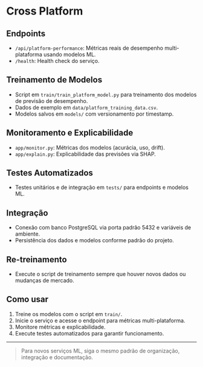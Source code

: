 # Cross Platform

## Endpoints
- `/api/platform-performance`: Métricas reais de desempenho multi-plataforma usando modelos ML.
- `/health`: Health check do serviço.

## Treinamento de Modelos
- Script em `train/train_platform_model.py` para treinamento dos modelos de previsão de desempenho.
- Dados de exemplo em `data/platform_training_data.csv`.
- Modelos salvos em `models/` com versionamento por timestamp.

## Monitoramento e Explicabilidade
- `app/monitor.py`: Métricas dos modelos (acurácia, uso, drift).
- `app/explain.py`: Explicabilidade das previsões via SHAP.

## Testes Automatizados
- Testes unitários e de integração em `tests/` para endpoints e modelos ML.

## Integração
- Conexão com banco PostgreSQL via porta padrão 5432 e variáveis de ambiente.
- Persistência dos dados e modelos conforme padrão do projeto.

## Re-treinamento
- Execute o script de treinamento sempre que houver novos dados ou mudanças de mercado.

## Como usar
1. Treine os modelos com o script em `train/`.
2. Inicie o serviço e acesse o endpoint para métricas multi-plataforma.
3. Monitore métricas e explicabilidade.
4. Execute testes automatizados para garantir funcionamento.

---

> Para novos serviços ML, siga o mesmo padrão de organização, integração e documentação.
